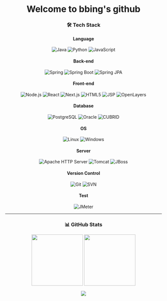 <!-- Profile Header -->
<h1 align="center">Welcome to bbing's github</h1>

<!-- <p align="center">
  🧑‍💻 Developer | 🌱 Learner | 💡 Creator <br>
  Passionate about building things that matter.
</p> -->


<!-- Tech Stack 
### 🛠️ Tech Stack
- 💻 Languages: **JavaScript**, **Python**, **TypeScript**
- 🌐 Frontend: **React**, **Next.js**, **HTML5**, **CSS3**
- 🔧 Tools: **Git**, **VSCode**, **Figma**, **Postman**
- ☁️ Learning: **Docker**, **AWS**, **Go**
-->

<div align="center">

### 🛠️ Tech Stack

#### Language
![Java](https://img.shields.io/badge/Java-ED8B00?logo=openjdk&logoColor=white&style=flat)
![Python](https://img.shields.io/badge/Python-3776AB?logo=python&logoColor=white&style=flat)
![JavaScript](https://img.shields.io/badge/JavaScript-F7DF1E?logo=javascript&logoColor=black&style=flat)

#### Back-end
![Spring](https://img.shields.io/badge/Spring-6DB33F?logo=spring&logoColor=white&style=flat)
![Spring Boot](https://img.shields.io/badge/SpringBoot-6DB33F?logo=springboot&logoColor=white&style=flat)
![Spring JPA](https://img.shields.io/badge/Spring%20JPA-6DB33F?logo=spring&logoColor=white&style=flat)

#### Front-end
![Node.js](https://img.shields.io/badge/Node.js-339933?logo=nodedotjs&logoColor=white&style=flat)
![React](https://img.shields.io/badge/React-61DAFB?logo=react&logoColor=black&style=flat)
![Next.js](https://img.shields.io/badge/Next.js-000000?logo=nextdotjs&logoColor=white&style=flat)
![HTML5](https://img.shields.io/badge/HTML5-E34F26?logo=html5&logoColor=white&style=flat)
![JSP](https://img.shields.io/badge/JSP-007396?logo=java&logoColor=white&style=flat)
![OpenLayers](https://img.shields.io/badge/OpenLayers-1F6B75?logo=openlayers&logoColor=white&style=flat)

#### Database
![PostgreSQL](https://img.shields.io/badge/PostgreSQL-336791?logo=postgresql&logoColor=white&style=flat)
![Oracle](https://img.shields.io/badge/Oracle-F80000?logo=oracle&logoColor=white&style=flat)
![CUBRID](https://img.shields.io/badge/CUBRID-1A4CA1?logo=cubrid&logoColor=white&style=flat)

#### OS
![Linux](https://img.shields.io/badge/Linux-FCC624?logo=linux&logoColor=black&style=flat)
![Windows](https://img.shields.io/badge/Windows-0078D6?logo=windows&logoColor=white&style=flat)

#### Server
![Apache HTTP Server](https://img.shields.io/badge/Apache_HTTP_Server-D22128?logo=apache&logoColor=white&style=flat)
![Tomcat](https://img.shields.io/badge/Tomcat-F8DC75?logo=apachetomcat&logoColor=black&style=flat)
![JBoss](https://img.shields.io/badge/JBoss-EA1E0C?logo=redhat&logoColor=white&style=flat)

#### Version Control
  ![Git](https://img.shields.io/badge/Git-F05032?logo=git&logoColor=white&style=flat)
  ![SVN](https://img.shields.io/badge/Subversion-809CC9?logo=subversion&logoColor=white&style=flat)

#### Test
![JMeter](https://img.shields.io/badge/JMeter-D22128?logo=apachejmeter&logoColor=white&style=flat)
<!-- GitHub Stats -->


<hr>

### 📊 GitHub Stats
<p align="center">
  <img src="https://github-readme-stats.vercel.app/api?username=ldb0316&show_icons=true&theme=tokyonight" height="165" />
  <img src="https://github-readme-stats.vercel.app/api/top-langs/?username=ldb0316&layout=compact&theme=tokyonight" height="165" />
</p>


<!-- Fun Section
### ✨ About bbzz
- 💬 닉네임은 벌 소리에서 왔어요... 윙윙~
- 🤔 문제 해결을 좋아하고, 팀과 협업하는 걸 즐깁니다.
- 🚀 사이드 프로젝트와 오픈소스 기여를 좋아해요.
- 📚 항상 배우고 성장하는 중입니다.
-->
<!-- Quote / Motto
> “Code is like humor. When you have to explain it, it’s bad.” – Cory House
-->
<!-- Footer -->
<p align="center">
  <img src="https://capsule-render.vercel.app/api?type=waving&color=auto&height=100&section=footer"/>
</p>

</div>

